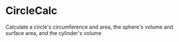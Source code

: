 # CircleCalc
Calculate a circle's circumference and area, the sphere's volume and surface area, and the cylinder's volume
